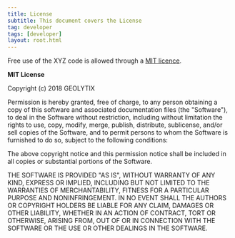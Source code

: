 ```yaml
---
title: License
subtitle: This document covers the License
tag: developer
tags: [developer]
layout: root.html
---
```


Free use of the XYZ code is allowed through a [MIT licence](https://github.com/GEOLYTIX/xyz/blob/master/LICENSE).

**MIT License**

Copyright \(c\) 2018 GEOLYTIX

Permission is hereby granted, free of charge, to any person obtaining a copy of this software and associated documentation files \(the "Software"\), to deal in the Software without restriction, including without limitation the rights to use, copy, modify, merge, publish, distribute, sublicense, and/or sell copies of the Software, and to permit persons to whom the Software is furnished to do so, subject to the following conditions:

The above copyright notice and this permission notice shall be included in all copies or substantial portions of the Software.

THE SOFTWARE IS PROVIDED "AS IS", WITHOUT WARRANTY OF ANY KIND, EXPRESS OR IMPLIED, INCLUDING BUT NOT LIMITED TO THE WARRANTIES OF MERCHANTABILITY, FITNESS FOR A PARTICULAR PURPOSE AND NONINFRINGEMENT. IN NO EVENT SHALL THE AUTHORS OR COPYRIGHT HOLDERS BE LIABLE FOR ANY CLAIM, DAMAGES OR OTHER LIABILITY, WHETHER IN AN ACTION OF CONTRACT, TORT OR OTHERWISE, ARISING FROM, OUT OF OR IN CONNECTION WITH THE SOFTWARE OR THE USE OR OTHER DEALINGS IN THE SOFTWARE.
